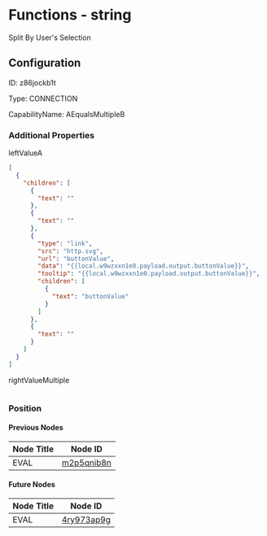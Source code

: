 # Functions - string 
Split By User&#39;s Selection 
## Configuration
ID:  z86jockb1t

Type: CONNECTION 

CapabilityName: AEqualsMultipleB






### Additional Properties
leftValueA
```json 
[
  {
    "children": [
      {
        "text": ""
      },
      {
        "text": ""
      },
      {
        "type": "link",
        "src": "http.svg",
        "url": "buttonValue",
        "data": "{{local.w9wzxxn1e0.payload.output.buttonValue}}",
        "tooltip": "{{local.w9wzxxn1e0.payload.output.buttonValue}}",
        "children": [
          {
            "text": "buttonValue"
          }
        ]
      },
      {
        "text": ""
      }
    ]
  }
]
```


rightValueMultiple
```
```





### Position

#### Previous Nodes
| Node Title | Node ID |
| :------------- | ------------ |
| EVAL | [m2p5qnib8n](./m2p5qnib8n.md) | 
 
 #### Future Nodes
| Node Title | Node ID |
| :------------- | ------------ |
| EVAL |[4ry973ap9g](./4ry973ap9g.md) | 